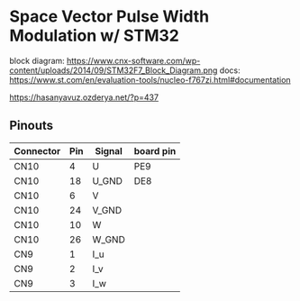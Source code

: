 # Space Vector Pulse Width Modulation w/ STM32

block diagram: https://www.cnx-software.com/wp-content/uploads/2014/09/STM32F7_Block_Diagram.png
docs: https://www.st.com/en/evaluation-tools/nucleo-f767zi.html#documentation

https://hasanyavuz.ozderya.net/?p=437
## Pinouts

| Connector | Pin | Signal | board pin |
|-----------|-----|--------|------|
| CN10      | 4   | U      |PE9|
| CN10      | 18  | U_GND  |DE8|
| CN10      | 6   | V      |
| CN10      | 24  | V_GND  |
| CN10      | 10  | W      |
| CN10      | 26  | W_GND  |
| CN9       | 1   | I_u    |
| CN9       | 2   | I_v    |
| CN9       | 3   | I_w    |
